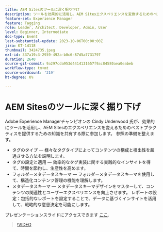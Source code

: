 ```yaml
---
title: AEM Sitesのツールに深く掘り下げ
description: ツールを効果的に活用し、AEM Sitesエクスペリエンスを変換するためのベストプラクティス。 タグのタイプ異なるタグタイプがコンテンツの構成と検出性を超過させる方法を説明します。  タグの設定と適用効率的なタグ実装に関する実践的なインサイトを得て、時間を節約し、生産性を高めます。  フォルダーメタデータスキーマフォルダーメタデータスキーマを通じて構造化コンテンツ管理の機能を見つけます。メタデータスキーマデザインを習得して、コンテンツの関連性とユーザーエクスペリエンスを向上させます。 レポートの設定包括的なレポートを設定することで、戦略的な意思決定のためのデータ駆動型のインサイトを活用します。プレゼンテーションのスライドは、こちらからアクセスできます。
feature-set: Experience Manager
feature: Tagging
role: Leader, Architect, Developer, Admin, User
level: Beginner, Intermediate
doc-type: Event
last-substantial-update: 2023-10-06T00:00:00Z
jira: KT-14118
thumbnail: 3424735.jpeg
exl-id: 337a19c3-2959-492a-b0c6-87d5a7731797
duration: 2640
source-git-commit: 9a297cda953d4414131657f9ac84580aea0eabeb
workflow-type: tm+mt
source-wordcount: '219'
ht-degree: 0%

---
```


# AEM Sitesのツールに深く掘り下げ

Adobe Experience Managerチャンピオンの Cindy Underwood 氏が、効果的にツールを活用し、AEM Sitesのエクスペリエンスを変えるためのベストプラクティスを提供するための知識を共有する際に参加します。 参照の準備を整えます。

* タグのタイプ — 様々なタグタイプによってコンテンツの構成と検出性を超過させる方法を説明します。
* タグの設定と適用 — 効率的なタグ実装に関する実践的なインサイトを得て、時間を節約し、生産性を高めます。
* フォルダーメタデータスキーマ — フォルダーメタデータスキーマを使用して、構造化コンテンツ管理の機能を理解します。
* メタデータスキーマ — メタデータスキーマデザインをマスターして、コンテンツの関連性とユーザーエクスペリエンスを向上させます。 レポートの設定：包括的なレポートを設定することで、データに基づくインサイトを活用して、戦略的な意思決定を可能にします。

プレゼンテーションスライドにアクセスできます [ここ](/help/learn-from-your-peers/assets/experience-manager/sept2023/AEM-Sites-Tools-Webinar.pdf).

>[!VIDEO](https://video.tv.adobe.com/v/3424735/?learn=on)
